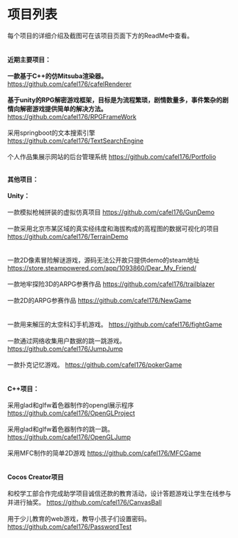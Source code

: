 # 项目列表
每个项目的详细介绍及截图可在该项目页面下方的ReadMe中查看。<br/>
<br/>
<br/>
<span id="main"><b>近期主要项目：</b></span><br>
<br/>
<b>一款基于C++的仿Mitsuba渲染器。</b>
https://github.com/cafel176/cafelRenderer
<br/>
<br/>
<b>基于unity的RPG解密游戏框架，目标是为流程繁琐，剧情数量多，事件繁杂的剧情向解密游戏提供简单的解决方法。</b>
https://github.com/cafel176/RPGFrameWork
<br/>
<br/>
采用springboot的文本搜索引擎
https://github.com/cafel176/TextSearchEngine
<br/>
<br/>
个人作品集展示网站的后台管理系统
https://github.com/cafel176/Portfolio
<br/>
<br/>

<b>其他项目：</b><br/>
<br/>
<span id="unity"><b>Unity：</b><br/>
<br/>
一款模拟枪械拼装的虚拟仿真项目
https://github.com/cafel176/GunDemo
<br/>
<br/>
一款采用北京市某区域的真实经纬度和海拔构成的高程图的数据可视化的项目
https://github.com/cafel176/TerrainDemo
<br/>
<br/>
<br/>
一款2D像素冒险解谜游戏，源码无法公开故只提供demo的steam地址
https://store.steampowered.com/app/1093860/Dear_My_Friend/
<br/>
<br/>
一款地牢探险3D的ARPG参赛作品
https://github.com/cafel176/trailblazer
<br/>
<br/>
一款2D的ARPG参赛作品
https://github.com/cafel176/NewGame
<br/>
<br/>
<br/>
一款用来解压的太空科幻手机游戏。
https://github.com/cafel176/fightGame
<br/>
<br/>
一款通过网络收集用户数据的跳一跳游戏。
https://github.com/cafel176/JumpJump
<br/>
<br/>
一款扑克记忆游戏。
https://github.com/cafel176/pokerGame
<br/>
<br/>
<br/>
<span id="cpp"><b>C++项目：</b><br/>
<br/>
采用glad和glfw着色器制作的opengl展示程序
https://github.com/cafel176/OpenGLProject
<br/>
<br/>
采用glad和glfw着色器制作的跳一跳。
https://github.com/cafel176/OpenGLJump
<br/>
<br/>
采用MFC制作的简单2D游戏
https://github.com/cafel176/MFCGame
<br/>
<br/>
<br/>
<span id="ccs"><b>Cocos Creator项目</b><br/>
<br/>
和校学工部合作完成助学项目诚信还款的教育活动，设计答题游戏让学生在线参与并进行抽奖。
https://github.com/cafel176/CanvasBall
<br/>
<br/>
用于少儿教育的web游戏，教导小孩子们设置密码。
https://github.com/cafel176/PasswordTest
<br/>
<br/>
<br/>














